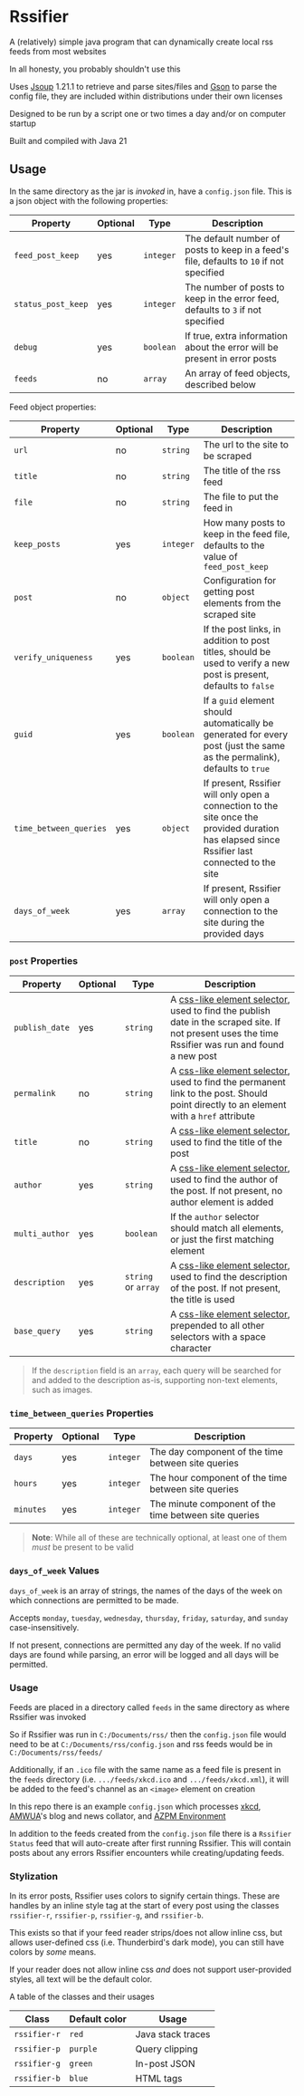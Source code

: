 # Rssifier

A (relatively) simple java program that can dynamically create local rss feeds from most websites

In all honesty, you probably shouldn't use this

Uses [Jsoup](https://jsoup.org/) 1.21.1 to retrieve and parse sites/files and [Gson](https://github.com/google/gson) to parse the config file, they are included within distributions under their own licenses

Designed to be run by a script one or two times a day and/or on computer startup

Built and compiled with Java 21

## Usage

In the same directory as the jar is *invoked* in, have a `config.json` file. This is a json object with the following properties:

| Property           | Optional | Type      | Description                                                                             |
|--------------------|----------|-----------|-----------------------------------------------------------------------------------------|
| `feed_post_keep`   | yes      | `integer` | The default number of posts to keep in a feed's file, defaults to `10` if not specified |
| `status_post_keep` | yes      | `integer` | The number of posts to keep in the error feed, defaults to `3` if not specified         |
| `debug`            | yes      | `boolean` | If true, extra information about the error will be present in error posts               |
| `feeds`            | no       | `array`   | An array of feed objects, described below                                               |

Feed object properties:

| Property               | Optional | Type      | Description                                                                                                                                   |
|------------------------|----------|-----------|-----------------------------------------------------------------------------------------------------------------------------------------------|
| `url`                  | no       | `string`  | The url to the site to be scraped                                                                                                             |
| `title`                | no       | `string`  | The title of the rss feed                                                                                                                     |
| `file`                 | no       | `string`  | The file to put the feed in                                                                                                                   |
| `keep_posts`           | yes      | `integer` | How many posts to keep in the feed file, defaults to the value of `feed_post_keep`                                                            |
| `post`                 | no       | `object`  | Configuration for getting post elements from the scraped site                                                                                 |
| `verify_uniqueness`    | yes      | `boolean` | If the post links, in addition to post titles, should be used to verify a new post is present, defaults to `false`                            |
| `guid`                 | yes      | `boolean` | If a `guid` element should automatically be generated for every post (just the same as the permalink), defaults to `true`                     |
| `time_between_queries` | yes      | `object`  | If present, Rssifier will only open a connection to the site once the provided duration has elapsed since Rssifier last connected to the site |
| `days_of_week`         | yes      | `array`   | If present, Rssifier will only open a connection to the site during the provided days                                                         |

### `post` Properties

| Property       | Optional | Type                | Description                                                                                                                                                                                                    |
|----------------|----------|---------------------|----------------------------------------------------------------------------------------------------------------------------------------------------------------------------------------------------------------|
| `publish_date` | yes      | `string`            | A [css-like element selector](https://jsoup.org/apidocs/org/jsoup/select/Selector.html), used to find the publish date in the scraped site. If not present uses the time Rssifier was run and found a new post |
| `permalink`    | no       | `string`            | A [css-like element selector](https://jsoup.org/apidocs/org/jsoup/select/Selector.html), used to find the permanent link to the post. Should point directly to an element with a `href` attribute              |
| `title`        | no       | `string`            | A [css-like element selector](https://jsoup.org/apidocs/org/jsoup/select/Selector.html), used to find the title of the post                                                                                    |
| `author`       | yes      | `string`            | A [css-like element selector](https://jsoup.org/apidocs/org/jsoup/select/Selector.html), used to find the author of the post. If not present, no author element is added                                       |
| `multi_author` | yes      | `boolean`           | If the `author` selector should match all elements, or just the first matching element                                                                                                                         |
| `description`  | yes      | `string` or `array` | A [css-like element selector](https://jsoup.org/apidocs/org/jsoup/select/Selector.html), used to find the description of the post. If not present, the title is used                                           |
| `base_query`   | yes      | `string`            | A [css-like element selector](https://jsoup.org/apidocs/org/jsoup/select/Selector.html), prepended to all other selectors with a space character                                                               |

> If the `description` field is an `array`, each query will be searched for and added to the description as-is, supporting non-text elements, such as images.

### `time_between_queries` Properties

| Property  | Optional | Type      | Description                                           |
|-----------|----------|-----------|-------------------------------------------------------|
| `days`    | yes      | `integer` | The day component of the time between site queries    |
| `hours`   | yes      | `integer` | The hour component of the time between site queries   |
| `minutes` | yes      | `integer` | The minute component of the time between site queries |

> **Note**: While all of these are technically optional, at least one of them *must* be present to be valid

### `days_of_week` Values

`days_of_week` is an array of strings, the names of the days of the week on which connections are permitted to be made.

Accepts `monday`, `tuesday`, `wednesday`, `thursday`, `friday`, `saturday`, and `sunday` case-insensitively.

If not present, connections are permitted any day of the week. If no valid days are found while parsing, an error will be logged and all days will be permitted.

### Usage

Feeds are placed in a directory called `feeds` in the same directory as where Rssifier was invoked

So if Rssifier was run in `C:/Documents/rss/` then the `config.json` file would need to be at `C:/Documents/rss/config.json` and rss feeds would be in `C:/Documents/rss/feeds/`

Additionally, if an `.ico` file with the same name as a feed file is present in the `feeds` directory (i.e. `.../feeds/xkcd.ico` and `.../feeds/xkcd.xml`), it will be added to the feed's channel as an `<image>` element on creation

In this repo there is an example `config.json` which processes [xkcd](https://xkcd.com/), [AMWUA](https://www.amwua.org/)'s blog and news collator, and [AZPM Environment](https://news.azpm.org/environment/)

In addition to the feeds created from the `config.json` file there is a `Rssifier Status` feed that will auto-create after first running Rssifier. This will contain posts about any errors Rssifier encounters while creating/updating feeds.

### Stylization

In its error posts, Rssifier uses colors to signify certain things. These are handles by an inline style tag at the start of every post using the classes `rssifier-r`, `rssifier-p`, `rssifier-g`, and `rssifier-b`.

This exists so that if your feed reader strips/does not allow inline css, but allows user-defined css (i.e. Thunderbird's dark mode), you can still have colors by *some* means.

If your reader does not allow inline css *and* does not support user-provided styles, all text will be the default color.

A table of the classes and their usages

| Class        | Default color | Usage             |
|--------------|---------------|-------------------|
| `rssifier-r` | `red`         | Java stack traces |
| `rssifier-p` | `purple`      | Query clipping    |
| `rssifier-g` | `green`       | In-post JSON      |
| `rssifier-b` | `blue`        | HTML tags         |
